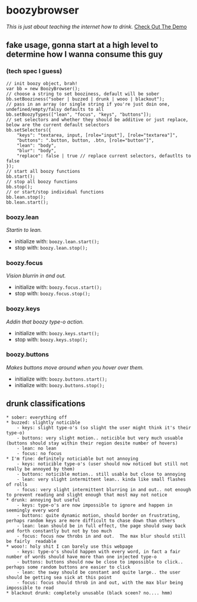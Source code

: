 # boozybrowser
_This is just about teaching the internet how to drink._
<a href="http://www.boozybrowser.com" target="_blank">Check Out The Demo</a>

## fake usage, gonna start at a high level to determine how I wanna consume this guy 
### (tech spec I guess)
```
// init boozy object, brah!
var bb = new BoozyBrowser();
// choose a string to set booziness, default will be sober
bb.setBooziness("sober | buzzed | drunk | wooo | blackout");
// pass in an array (or single string if you're just doin one, undefined/empty/falsy defaults to all
bb.setBoozyTypes(["lean", "focus", "keys", "buttons"]);
// set selectors and whether they should be additive or just replace, below are the current default selectors
bb.setSelectors({
    "keys": "textarea, input, [role="input"], [role="textarea"]",   
    "buttons": ".button, button, .btn, [role="button"]",
    "lean": "body",
    "blur": "body",
    "replace": false | true // replace current selectors, defautlts to false
});
// start all boozy functions
bb.start();
// stop all boozy functions
bb.stop();
// or start/stop individual functions
bb.lean.stop();
bb.lean.start();
``` 

### boozy.lean
_Startin to lean._
* initialize with: `boozy.lean.start();`
* stop with: `boozy.lean.stop();`

### boozy.focus
_Vision blurrin in and out._
* initialize with: `boozy.focus.start();`
* stop with: `boozy.focus.stop();`

### boozy.keys
_Addin that boozy type-o action._
* initialize with: `boozy.keys.start();`
* stop with: `boozy.keys.stop();`

### boozy.buttons
_Makes buttons move around when you hover over them._
* initialize with: `boozy.buttons.start();`
* initialize with: `boozy.buttons.stop();`

## drunk classifications 
    * sober: everything off
    * buzzed: slightly noticible
        - keys: slight type-o's (so slight the user might think it's their type-o)
        - buttons: very slight motion.. noticible but very much usuable (buttons should stay within their region desite number of hovers)
        - lean: no lean
        - focus: no focus
    * I'm fine: definitely noticiable but not annoying 
        - keys: noticible type-o's (user should now noticed but still not really be annoyed by them)
        - buttons: noticible motion.. still usable but close to annoying
        - lean: very slight intermittent lean.. kinda like small flashes of rolls
        - focus: very slight intermittent blurring in and out.. not enough to prevent reading and slight enough that most may not notice
    * drunk: annoying but useful
        - keys: type-o's are now impossible to ignore and happen in seemingly every word
        - buttons: quite dynamic motion, should border on frustrating, perhaps random keys are more difficult to chase down than others
        - lean: lean should be in full effect, the page should sway back and forth constantly but not by too much
        - focus: focus now throbs in and out.  The max blur should still be fairly  readable
    * wooo!: holy shit I can barely use this webpage
        - keys: type-o's should happen with every word, in fact a fair number of words should have more than one injected type-o
        - buttons: buttons should now be close to impossible to click.. perhaps some random buttons are easier to click
        - lean: the sway should be constant and quite large.. the user should be getting sea sick at this point
        - focus: focus should throb in and out, with the max blur being impossible to read
    * blackout drunk: completely unusable (black sceen? no.... hmm)
